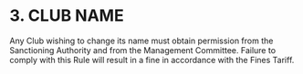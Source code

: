 # 3. CLUB NAME 

Any Club wishing to change its name must obtain permission from the Sanctioning Authority and from the Management Committee. Failure to comply with this Rule will result in a fine in accordance with the Fines Tariff.

